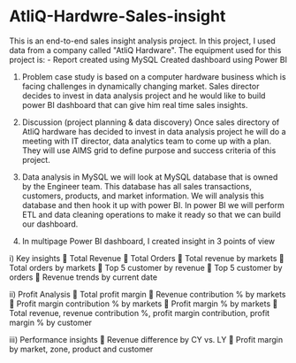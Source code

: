 # AtliQ-Hardwre-Sales-insight

This is an end-to-end sales insight analysis project. In this project, I used data from a company called "AtliQ Hardware".
The equipment used for this project is: -
 Report created using MySQL
 Created dashboard using Power BI
 
1)	Problem 
case study is based on a computer hardware business which is facing challenges in dynamically changing market. Sales director decides to invest in data analysis project and he would like to build power BI dashboard that can give him real time sales insights.

2)	Discussion (project planning & data discovery)
Once sales directory of AtliQ hardware has decided to invest in data analysis project he will do a meeting with IT director, data analytics team to come up with a plan. They will use AIMS grid to define purpose and success criteria of this project.

3)	Data analysis in MySQL 
we will look at MySQL database that is owned by the Engineer team. This database has all sales transactions, customers, products, and market information. We will analysis this database and then hook it up with power BI. In power BI we will perform ETL and data cleaning operations to make it ready so that we can build our dashboard.

4)	In multipage Power BI dashboard, I created insight in 3 points of view 

i)	Key insights
	Total Revenue
	Total Orders
	Total revenue by markets
	Total orders by markets 
	Top 5 customer by revenue 
	Top 5 customer by orders 
	Revenue trends by current date 

ii)	Profit Analysis 
	Total profit margin 
	Revenue contribution % by markets 
	Profit margin contribution % by markets 
	Profit margin % by markets
	Total revenue, revenue contribution %, profit margin contribution, profit margin % by customer 

iii)	 Performance insights
	Revenue difference by CY vs. LY 
	Profit margin by market, zone, product and customer 

